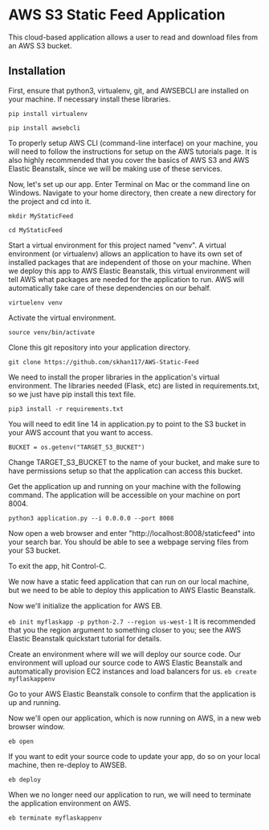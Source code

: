# AWS S3 Static Feed Application

This cloud-based application allows a user to read and download files from an AWS S3 bucket.

## Installation

First, ensure that python3, virtualenv, git, and AWSEBCLI are installed on your machine. If necessary install these libraries. 

```pip install virtualenv```

```pip install awsebcli```

To properly setup AWS CLI (command-line interface) on your machine, you will need to follow the instructions for setup on the AWS tutorials page. It is also highly recommended that you cover the basics of AWS S3 and AWS Elastic Beanstalk, since we will be making use of these services. 

Now, let's set up our app. Enter Terminal on Mac or the command line on Windows. Navigate to your home directory, then create a new directory for the project and cd into it.

```mkdir MyStaticFeed```

```cd MyStaticFeed```

Start a virtual environment for this project named "venv". A virtual environment (or virtualenv) allows an application to have its own set of installed packages that are independent of those on your machine. When we deploy this app to AWS Elastic Beanstalk, this virtual environment will tell AWS what packages are needed for the application to run. AWS will automatically take care of these dependencies on our behalf.  

```virtuelenv venv```

Activate the virtual environment.

```source venv/bin/activate```

Clone this git repository into your application directory.

```git clone https://github.com/skhan117/AWS-Static-Feed```

We need to install the proper libraries in the application's virtual environment. The libraries needed (Flask, etc) are listed in requirements.txt, so we just have pip install this text file. 

```pip3 install -r requirements.txt```

You will need to edit line 14 in application.py to point to the S3 bucket in your AWS account that you want to access.

```BUCKET = os.getenv("TARGET_S3_BUCKET")```

Change TARGET_S3_BUCKET to the name of your bucket, and make sure to have permissions setup so that the application can access this bucket.

Get the application up and running on your machine with the following command. The application will be accessible on your machine on port 8004.

```python3 application.py --i 0.0.0.0 --port 8008```

Now open a web browser and enter "http://localhost:8008/staticfeed" into your search bar. You should be able to see a webpage serving files from your S3 bucket. 

To exit the app, hit Control-C. 

We now have a static feed application that can run on our local machine, but we need to be able to deploy this application to AWS Elastic Beanstalk. 

Now we'll initialize the application for AWS EB. 

```eb init myflaskapp -p python-2.7 --region us-west-1```
It is recommended that you the region argument to something closer to you; see the AWS Elastic Beanstalk quickstart tutorial for details.

Create an environment where will we will deploy our source code. Our environment will upload our source code to AWS Elastic Beanstalk and automatically provision EC2 instances and load balancers for us.
```eb create myflaskappenv```

Go to your AWS Elastic Beanstalk console to confirm that the application is up and running. 

Now we'll open our application, which is now running on AWS, in a new web browser window. 

```eb open```

If you want to edit your source code to update your app, do so on your local machine, then re-deploy to AWSEB. 

```eb deploy```

When we no longer need our application to run, we will need to terminate the application environment on AWS. 

```eb terminate myflaskappenv```
